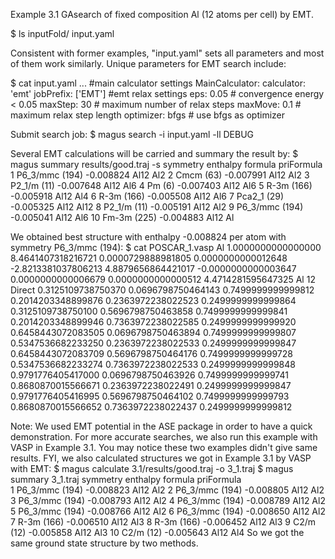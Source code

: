 Example 3.1
GAsearch of fixed composition Al (12 atoms per cell) by EMT.

$ ls
    inputFold/  input.yaml 

Consistent with former examples, "input.yaml" sets all parameters and most of them work similarly.
Unique parameters for EMT search include:

$ cat input.yaml
    ...
    #main calculator settings
    MainCalculator:
     calculator: 'emt'
     jobPrefix: ['EMT'] 
     #emt relax settings
     eps: 0.05                      # convergence energy < 0.05
     maxStep: 30                # maximum number of relax steps
     maxMove: 0.1                # maximum relax step length
     optimizer: bfgs            # use bfgs as optimizer

Submit search job:
$ magus search -i input.yaml -ll DEBUG

Several EMT calculations will be carried and summary the result by:
$ magus summary results/good.traj -s
           symmetry  enthalpy formula priFormula
1    P6_3/mmc (194) -0.008824    Al12        Al2
2         Cmcm (63) -0.007991    Al12        Al2
3       P2_1/m (11) -0.007648    Al12        Al6
4            Pm (6) -0.007403    Al12        Al6
5        R-3m (166) -0.005918    Al12        Al4
6        R-3m (166) -0.005508    Al12        Al6
7       Pca2_1 (29) -0.005325    Al12       Al12
8       P2_1/m (11) -0.005191    Al12        Al2
9    P6_3/mmc (194) -0.005041    Al12        Al6
10      Fm-3m (225) -0.004883    Al12         Al

We obtained best structure with enthalpy -0.008824 per atom with symmetry P6_3/mmc (194):
$ cat POSCAR_1.vasp 
Al 
 1.0000000000000000
     8.4641407318216721    0.0000729888981805    0.0000000000012648
    -2.8213381037806213    4.8879656864421017   -0.0000000000003647
     0.0000000000006679    0.0000000000000512    4.4714281595647325
 Al 
  12
Direct
  0.3125109738750370  0.0696798750464143  0.7499999999999812
  0.2014203348899876  0.2363972238022523  0.2499999999999864
  0.3125109738750100  0.5696798750463858  0.7499999999999841
  0.2014203348899946  0.7363972238022585  0.2499999999999920
  0.6458443072083505  0.0696798750463894  0.7499999999999807
  0.5347536682233250  0.2363972238022533  0.2499999999999847
  0.6458443072083709  0.5696798750464176  0.7499999999999728
  0.5347536682233274  0.7363972238022533  0.2499999999999848
  0.9791776405417000  0.0696798750463926  0.7499999999999741
  0.8680870015566671  0.2363972238022491  0.2499999999999847
  0.9791776405416995  0.5696798750464102  0.7499999999999793
  0.8680870015566652  0.7363972238022437  0.2499999999999812

Note: We used EMT potential in the ASE package in order to have a quick demonstration. 
For more accurate searches, we also run this example with VASP in Example 3.1. You may notice these two examples didn't give same results.
FYI, we also calculated structures we got in Example 3.1 by VASP with EMT:
$ magus calculate 3.1/results/good.traj -o 3_1.traj
$ magus summary 3_1.traj 
            symmetry  enthalpy formula priFormula  
    1   P6_3/mmc (194) -0.008823    Al12        Al2 
    2   P6_3/mmc (194) -0.008805    Al12        Al2 
    3   P6_3/mmc (194) -0.008793    Al12        Al2 
    4   P6_3/mmc (194) -0.008789    Al12        Al2 
    5   P6_3/mmc (194) -0.008766    Al12        Al2 
    6   P6_3/mmc (194) -0.008650    Al12        Al2 
    7       R-3m (166) -0.006510    Al12        Al3 
    8       R-3m (166) -0.006452    Al12        Al3 
    9        C2/m (12) -0.005858    Al12        Al3 
    10       C2/m (12) -0.005643    Al12        Al4 
So we got the same ground state structure by two methods.
